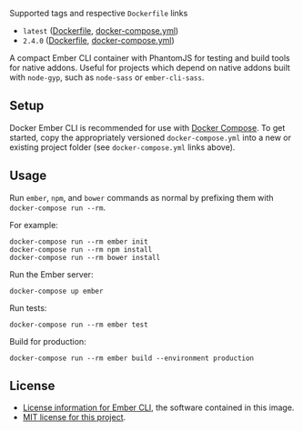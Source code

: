 Supported tags and respective `Dockerfile` links

* `latest` ([Dockerfile](https://github.com/randallmorey/docker-ember-cli/blob/master/Dockerfile), [docker-compose.yml](https://github.com/randallmorey/docker-ember-cli/blob/master/docker-compose.yml))
* `2.4.0` ([Dockerfile](https://github.com/randallmorey/docker-ember-cli/blob/2.4.0/Dockerfile), [docker-compose.yml](https://github.com/randallmorey/docker-ember-cli/blob/2.4.0/docker-compose.yml))

A compact Ember CLI container with PhantomJS for testing and build tools for
native addons.  Useful for projects which depend on native addons built with
`node-gyp`, such as `node-sass` or `ember-cli-sass`.


## Setup

Docker Ember CLI is recommended for use with
[Docker Compose](https://docs.docker.com/compose/).
To get started, copy the appropriately versioned `docker-compose.yml` into a
new or existing project folder (see `docker-compose.yml` links above).


## Usage

Run `ember`, `npm`, and `bower` commands as normal by prefixing them
with `docker-compose run --rm`.

For example:
```
docker-compose run --rm ember init
docker-compose run --rm npm install
docker-compose run --rm bower install
```

Run the Ember server:
```
docker-compose up ember
```

Run tests:
```
docker-compose run --rm ember test
```

Build for production:
```
docker-compose run --rm ember build --environment production
```


## License

* [License information for Ember CLI](https://github.com/ember-cli/ember-cli/blob/master/LICENSE.md), the software contained in this image.
* [MIT license for this project](https://github.com/randallmorey/docker-ember-cli/blob/master/LICENSE.md).
